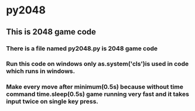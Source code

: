 # py2048
## This is 2048 game code
### There is a file named py2048.py is 2048 game code 
### Run this code on windows only as.system('cls')is used in code which runs in windows.
### Make every move after minimum(0.5s) because without time command time.sleep(0.5s) game running very fast and it takes input twice on    single key press.
